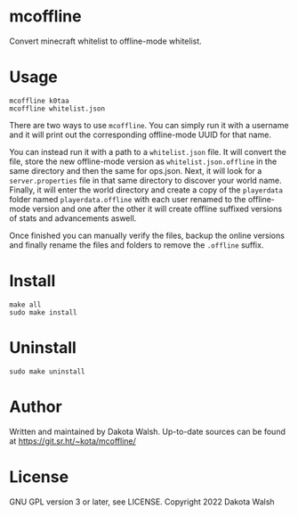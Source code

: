 # mcoffline

Convert minecraft whitelist to offline-mode whitelist.

# Usage
```
mcoffline k0taa
mcoffline whitelist.json
```

There are two ways to use `mcoffline`. You can simply run it with a username and
it will print out the corresponding offline-mode UUID for that name.

You can instead run it with a path to a `whitelist.json` file. It will convert
the file, store the new offline-mode version as `whitelist.json.offline` in the
same directory and then the same for ops.json. Next, it will look for
a `server.properties` file in that same directory to discover your world name.
Finally, it will enter the world directory and create a copy of the `playerdata`
folder named `playerdata.offline` with each user renamed to the offline-mode
version and one after the other it will create offline suffixed versions of
stats and advancements aswell.

Once finished you can manually verify the files, backup the online versions and
finally rename the files and folders to remove the `.offline` suffix.

# Install
```
make all
sudo make install
```

# Uninstall
```
sudo make uninstall
```

# Author
Written and maintained by Dakota Walsh.
Up-to-date sources can be found at https://git.sr.ht/~kota/mcoffline/

# License
GNU GPL version 3 or later, see LICENSE.
Copyright 2022 Dakota Walsh
